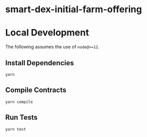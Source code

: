 # smart-dex-initial-farm-offering

# Local Development

The following assumes the use of `node@>=12`.

## Install Dependencies

`yarn`

## Compile Contracts

`yarn compile`

## Run Tests

`yarn test`
